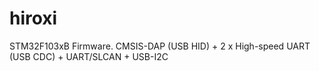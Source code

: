 # hiroxi
STM32F103xB Firmware. CMSIS-DAP (USB HID) + 2 x High-speed UART (USB CDC) + UART/SLCAN + USB-I2C
